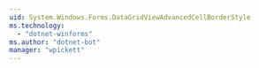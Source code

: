 ```yaml
---
uid: System.Windows.Forms.DataGridViewAdvancedCellBorderStyle
ms.technology: 
  - "dotnet-winforms"
ms.author: "dotnet-bot"
manager: "wpickett"
---
```

